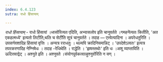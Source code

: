 ```yaml
---
index: 6.4.123
sutra: राधो हिंसायाम्

---
```

_राधो हिंसायाम्_ - राधो हिंसायां ।ध्वसो॑रित्यत एदिति, अभ्यासलोप इति चानुवर्तते ।गमहने॑त्यतः कितीति, 'अत एकहल्मध्ये' इत्यतो लिटीति,थलि च सेटी॑ति सूत्रं चानुवर्तते । तदाह —  एत्त्वेत्यादिना । अपरेधतुरिति । उपसर्गवशादिह हिंसायां वृत्तिः । अन्यत्र रराधतुः । थल्यपि क्रादिनियमान्निट् । 'उपदेशेऽत्वतः' इत्यत्र तपरकरणादिह नेण्निषेधः । तदाह -रेधिथेति । राद्धेति । 'झषस्तथोः' इति धः ।अशू व्याप्ताविति । ऊदित्तवाद्वेट् । अश्नुते इति । अश्नुवते ।संयोगपूर्वकत्वात्हुश्नुवो॑रिति न यण् ।